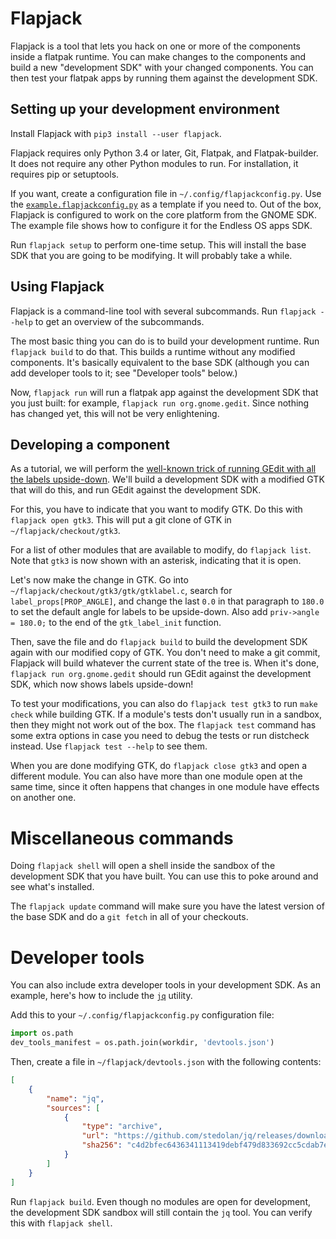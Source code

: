 # Flapjack #

Flapjack is a tool that lets you hack on one or more of the components
inside a flatpak runtime.
You can make changes to the components and build a new "development
SDK" with your changed components.
You can then test your flatpak apps by running them against the
development SDK.

## Setting up your development environment ##

Install Flapjack with `pip3 install --user flapjack`.

Flapjack requires only Python 3.4 or later, Git, Flatpak, and
Flatpak-builder.
It does not require any other Python modules to run.
For installation, it requires pip or setuptools.

If you want, create a configuration file in
`~/.config/flapjackconfig.py`.
Use the [`example.flapjackconfig.py`][1] as a template if you need to.
Out of the box, Flapjack is configured to work on the core platform
from the GNOME SDK.
The example file shows how to configure it for the Endless OS apps SDK.

Run `flapjack setup` to perform one-time setup.
This will install the base SDK that you are going to be modifying.
It will probably take a while.

## Using Flapjack ##

Flapjack is a command-line tool with several subcommands.
Run `flapjack --help` to get an overview of the subcommands.

The most basic thing you can do is to build your development runtime.
Run `flapjack build` to do that.
This builds a runtime without any modified components.
It's basically equivalent to the base SDK (although you can add
developer tools to it; see "Developer tools" below.)

Now, `flapjack run` will run a flatpak app against the development SDK
that you just built: for example, `flapjack run org.gnome.gedit`.
Since nothing has changed yet, this will not be very enlightening.

## Developing a component ##

As a tutorial, we will perform the [well-known trick of running GEdit
with all the labels upside-down][2].
We'll build a development SDK with a modified GTK that will do this,
and run GEdit against the development SDK.

For this, you have to indicate that you want to modify GTK.
Do this with `flapjack open gtk3`.
This will put a git clone of GTK in `~/flapjack/checkout/gtk3`.

For a list of other modules that are available to modify, do
`flapjack list`.
Note that `gtk3` is now shown with an asterisk, indicating that it is
open.

Let's now make the change in GTK.
Go into `~/flapjack/checkout/gtk3/gtk/gtklabel.c`, search for
`label_props[PROP_ANGLE]`, and change the last `0.0` in that paragraph
to `180.0` to set the default angle for labels to be upside-down.
Also add `priv->angle = 180.0;` to the end of the `gtk_label_init`
function.

Then, save the file and do `flapjack build` to build the development SDK
again with our modified copy of GTK.
You don't need to make a git commit, Flapjack will build whatever the
current state of the tree is.
When it's done, `flapjack run org.gnome.gedit` should run GEdit against
the development SDK, which now shows labels upside-down!

To test your modifications, you can also do `flapjack test gtk3` to run
`make check` while building GTK.
If a module's tests don't usually run in a sandbox, then they might not
work out of the box.
The `flapjack test` command has some extra options in case you need to
debug the tests or run distcheck instead.
Use `flapjack test --help` to see them.

When you are done modifying GTK, do `flapjack close gtk3` and open
a different module.
You can also have more than one module open at the same time, since it
often happens that changes in one module have effects on another one.

# Miscellaneous commands #

Doing `flapjack shell` will open a shell inside the sandbox of the
development SDK that you have built.
You can use this to poke around and see what's installed.

The `flapjack update` command will make sure you have the latest version
of the base SDK and do a `git fetch` in all of your checkouts.

# Developer tools #

You can also include extra developer tools in your development SDK.
As an example, here's how to include the [`jq`][3] utility.

Add this to your `~/.config/flapjackconfig.py` configuration file:
```python
import os.path
dev_tools_manifest = os.path.join(workdir, 'devtools.json')
```

Then, create a file in `~/flapjack/devtools.json` with the following
contents:
```json
[
    {
        "name": "jq",
        "sources": [
            {
                "type": "archive",
                "url": "https://github.com/stedolan/jq/releases/download/jq-1.5/jq-1.5.tar.gz",
                "sha256": "c4d2bfec6436341113419debf479d833692cc5cdab7eb0326b5a4d4fbe9f493c"
            }
        ]
    }
]
```

Run `flapjack build`.
Even though no modules are open for development, the development SDK
sandbox will still contain the `jq` tool.
You can verify this with `flapjack shell`.

[1]: https://github.com/endlessm/flapjack/blob/master/example.flapjackconfig.py
[2]: http://www.youtube.com/watch?v=70Kl9ft5DGA&t=40m4s
[3]: https://stedolan.github.io/jq/
